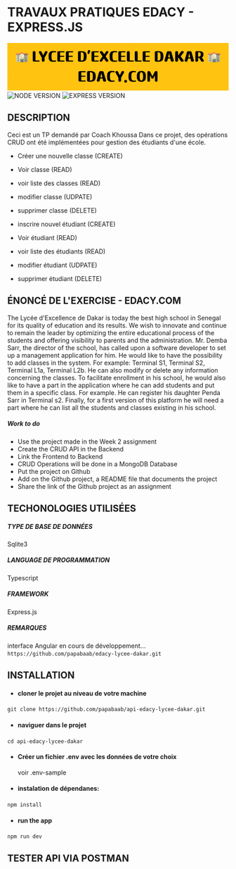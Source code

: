 # TRAVAUX PRATIQUES EDACY - EXPRESS.JS
![LYCEE D'EXCELLENCE DAKAR - TP](src/assets/imgs/LYCEE_D'EXCELLE_DAKAR_EDACY.COM.png)
![NODE VERSION](https://img.shields.io/badge/dynamic/json?url=https%3A%2F%2Fgithub.com%2Fpapabaab%2Fapi-edacy-lycee-dakar%2Fraw%2Fmaster%2Fpackage.json&query=%24.node&style=for-the-badge&logo=npm&label=Node%20version)  ![EXPRESS VERSION](https://img.shields.io/badge/dynamic/json?url=https%3A%2F%2Fgithub.com%2Fpapabaab%2Fapi-edacy-lycee-dakar%2Fraw%2Fmaster%2Fpackage.json&query=%24.dependencies.express&style=for-the-badge&logo=express&label=express)



## DESCRIPTION
Ceci est un TP demandé par Coach Khoussa
Dans ce projet, des opérations CRUD ont été implémentées pour gestion des étudiants d'une école.
- Créer une nouvelle classe (CREATE)
- Voir classe (READ)
- voir liste des classes (READ)
- modifier classe (UDPATE)
- supprimer classe (DELETE)

- inscrire nouvel étudiant (CREATE)
- Voir étudiant (READ)
- voir liste des étudiants (READ)
- modifier étudiant (UDPATE)
- supprimer étudiant (DELETE)

## ÉNONCÉ DE L'EXERCISE - EDACY.COM
The Lycée d'Excellence de Dakar is today the best high school in Senegal for its quality of education and its results. We wish to innovate and continue to remain the leader by optimizing the entire educational process of the students and offering visibility to parents and the administration.
Mr. Demba Sarr, the director of the school, has called upon a software developer to set up a management application for him. He would like to have the possibility to add classes in the system. For example: Terminal S1, Terminal S2, Terminal L1a, Terminal L2b. He can also modify or delete any information concerning the classes.
To facilitate enrollment in his school, he would also like to have a part in the application where he can add students and put them in a specific class. For example. He can register his daughter Penda Sarr in Terminal s2.
Finally, for a first version of this platform he will need a part where he can list all the students and classes existing in his school.

##### Work to do

- Use the project made in the Week 2 assignment
- Create the CRUD API in the Backend
- Link the Frontend to Backend
- CRUD Operations will be done in a MongoDB Database
- Put the project on Github
- Add on the Github project, a README file that documents the project
- Share the link of the Github project as an assignment

## TECHONOLOGIES UTILISÉES
##### TYPE DE BASE DE DONNÉES
 Sqlite3
##### LANGUAGE DE PROGRAMMATION
 Typescript
##### FRAMEWORK
Express.js
##### REMARQUES
interface Angular en cours de développement...
`https://github.com/papabaab/edacy-lycee-dakar.git`

## INSTALLATION

- #### cloner le projet au niveau de votre machine
`git clone https://github.com/papabaab/api-edacy-lycee-dakar.git`

- #### naviguer dans le projet
`cd api-edacy-lycee-dakar`

- #### Créer un fichier .env avec les données de votre choix
  voir .env-sample

- #### instalation de dépendanes:
`npm install`

- #### run the app
`npm run dev`

## TESTER API VIA POSTMAN
